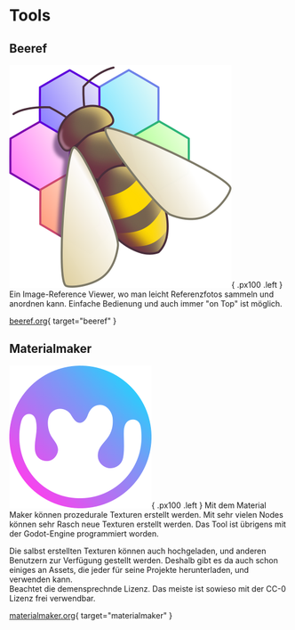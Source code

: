 # Tools

## Beeref
![Beeref](img/beeref.png){ .px100 .left }
Ein Image-Reference Viewer, wo man leicht Referenzfotos sammeln und anordnen kann. Einfache Bedienung und auch immer "on Top" ist möglich. 

[beeref.org](https://beeref.org/){ target="beeref" }

## Materialmaker
![Materialmaker](img/materialmaker.png){ .px100 .left }
Mit dem Material Maker können prozedurale Texturen erstellt werden.
Mit sehr vielen Nodes können sehr Rasch neue Texturen erstellt werden.
Das Tool ist übrigens mit der Godot-Engine programmiert worden.

Die salbst erstellten Texturen können auch hochgeladen, und anderen Benutzern zur Verfügung gestellt werden.
Deshalb gibt es da auch schon einiges an Assets, die jeder für seine Projekte herunterladen, und verwenden kann.  
Beachtet die demensprechnde Lizenz. Das meiste ist sowieso mit der CC-0 Lizenz frei verwendbar. 

[materialmaker.org](https://www.materialmaker.org/){ target="materialmaker" }
